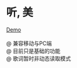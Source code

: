 # 听, 美
<a href="http://htmlpreview.github.io/?https://github.com/MengYiFan/ting/blob/master/src/index.html" target="_blank">Demo</a>
<br>
<br>
@ 兼容移动与PC端
<br>
@ 目前只是基础的功能
<br>
@ 歌词暂时非动态读取模式
